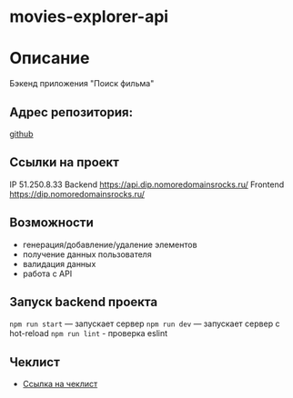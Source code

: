 # movies-explorer-api

# Описание
Бэкенд приложения "Поиск фильма"

## Адрес репозитория:
[github](https://github.com/JekaEvgeniy/movies-explorer-api)

## Ссылки на проект
IP 51.250.8.33
Backend https://api.dip.nomoredomainsrocks.ru/
Frontend https://dip.nomoredomainsrocks.ru/

## Возможности
* генерация/добавление/удаление элементов
* получение данных пользователя
* валидация данных
* работа с API

## Запуск backend проекта
`npm run start` — запускает сервер
`npm run dev` — запускает сервер с hot-reload
`npm run lint` - проверка eslint

## Чеклист
* [Ссылка на чеклист](https://code.s3.yandex.net/web-developer/static/new-program/web-diploma-criteria-2.0/index.html)
